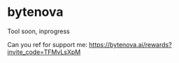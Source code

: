 # bytenova
Tool soon, inprogress

Can you ref for support me: https://bytenova.ai/rewards?invite_code=TFMvLsXpM
